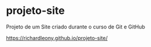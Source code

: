 # projeto-site
 Projeto de um Site criado durante o curso de Git e GitHub

https://richardleony.github.io/projeto-site/
